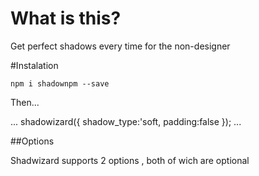 # What is this?

Get perfect shadows every time for  the non-designer

#Instalation

`npm i shadownpm --save`

Then...

...
shadowizard({
    shadow_type:'soft,
    padding:false
});
...

##Options

Shadwizard supports 2 options , both of wich are optional